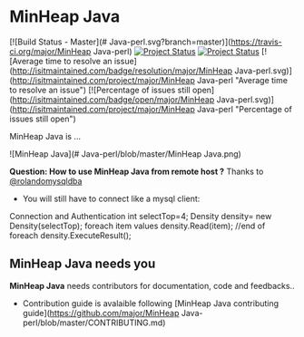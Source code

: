 MinHeap Java 
====
[![Build Status - Master](# Java-perl.svg?branch=master)](https://travis-ci.org/major/MinHeap Java-perl)
[![Project Status](http://opensource.box.com/badges/active.svg)](http://opensource.box.com/badges)
[![Project Status](http://opensource.box.com/badges/maintenance.svg)](http://opensource.box.com/badges)
[![Average time to resolve an issue](http://isitmaintained.com/badge/resolution/major/MinHeap Java-perl.svg)](http://isitmaintained.com/project/major/MinHeap Java-perl "Average time to resolve an issue")
[![Percentage of issues still open](http://isitmaintained.com/badge/open/major/MinHeap Java-perl.svg)](http://isitmaintained.com/project/major/MinHeap Java-perl "Percentage of issues still open")

MinHeap Java is     ...


![MinHeap Java](# Java-perl/blob/master/MinHeap Java.png)
 
**Question: How to use MinHeap Java from remote host ?**
Thanks to  [@rolandomysqldba](#)

* You will still have to connect like a mysql client:

Connection and Authentication
          int selectTop=4;
	  Density density=  new Density(selectTop);
  	  foreach item  values 
  	      density.Read(item);
  	      //end of foreach
  	      density.ExecuteResult();
	 
  
MinHeap Java needs you
--
**MinHeap Java** needs contributors for documentation, code and feedbacks..
 
* Contribution guide is avalaible following [MinHeap Java contributing guide](https://github.com/major/MinHeap Java-perl/blob/master/CONTRIBUTING.md)
 
